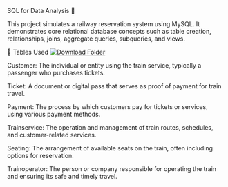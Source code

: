 SQL for Data Analysis 🚄

This project simulates a railway reservation system using MySQL. It demonstrates core relational database concepts such as table creation, relationships, joins, aggregate queries, subqueries, and views.

📂 Tables Used
<a href="https://drive.google.com/drive/folders/1EU1rhvYs3DP_8yNyrxA1W3k8qIEglxmR?usp=sharing" target="_blank">
  <img src="https://img.shields.io/badge/Download-Folder-blue.svg" alt="Download Folder">
</a>

Customer: The individual or entity using the train service, typically a passenger who purchases tickets.

Ticket: A document or digital pass that serves as proof of payment for train travel.

Payment: The process by which customers pay for tickets or services, using various payment methods.

Trainservice: The operation and management of train routes, schedules, and customer-related services.

Seating: The arrangement of available seats on the train, often including options for reservation.

Trainoperator: The person or company responsible for operating the train and ensuring its safe and timely travel.

